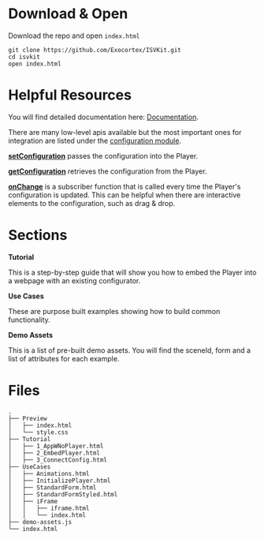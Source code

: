 # Download & Open

Download the repo and open `index.html`

```
git clone https://github.com/Exocortex/ISVKit.git
cd isvkit
open index.html
```

# Helpful Resources

You will find detailed documentation here: [Documentation](https://clara.io/docs/).

There are many low-level apis available but the most important ones for integration are listed under the [configuration module](https://clara.io/docs/module-configuration.html).

**[setConfiguration](https://clara.io/docs/module-configuration.html#.setConfiguration)** passes the configuration into the Player.

**[getConfiguration](https://clara.io/docs/module-configuration.html#.setConfiguration)** retrieves the configuration from the Player.

**[onChange](https://clara.io/docs/module-configuration.html#.onChange)** is a subscriber function that is called every time the Player's configuration is updated. This can be helpful when there are interactive elements to the configuration, such as drag & drop.

# Sections

**Tutorial**

This is a step-by-step guide that will show you how to embed the Player into a webpage with an existing configurator.

**Use Cases**

These are purpose built examples showing how to build common functionality.

**Demo Assets**

This is a list of pre-built demo assets. You will find the sceneId, form and a list of attributes for each example.

# Files

```
.
├── Preview
│   ├── index.html
│   └── style.css
├── Tutorial
│   ├── 1_AppWNoPlayer.html
│   ├── 2_EmbedPlayer.html
│   ├── 3_ConnectConfig.html
├── UseCases
│   ├── Animations.html
│   ├── InitializePlayer.html
│   ├── StandardForm.html
│   ├── StandardFormStyled.html
│   ├── iFrame
│   │   ├── iframe.html
│   │   └── index.html
├── demo-assets.js
└── index.html
```
